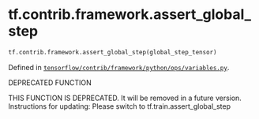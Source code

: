 <div itemscope itemtype="http://developers.google.com/ReferenceObject">
<meta itemprop="name" content="tf.contrib.framework.assert_global_step" />
<meta itemprop="path" content="Stable" />
</div>

# tf.contrib.framework.assert_global_step

``` python
tf.contrib.framework.assert_global_step(global_step_tensor)
```



Defined in [`tensorflow/contrib/framework/python/ops/variables.py`](https://www.tensorflow.org/code/tensorflow/contrib/framework/python/ops/variables.py).

DEPRECATED FUNCTION

THIS FUNCTION IS DEPRECATED. It will be removed in a future version.
Instructions for updating:
Please switch to tf.train.assert_global_step
